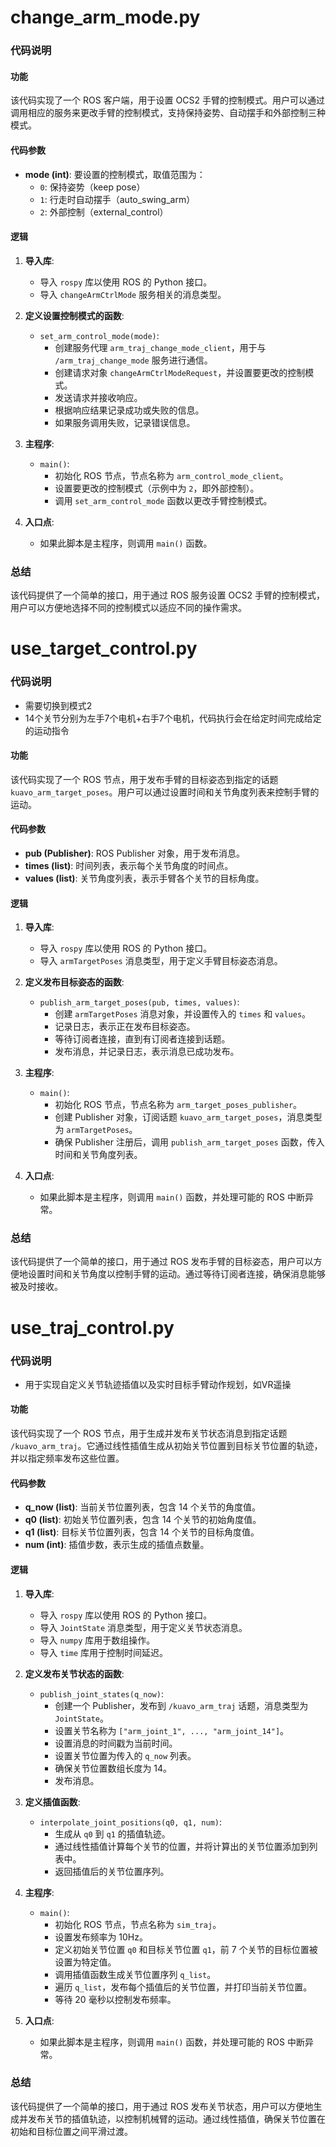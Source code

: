 # change_arm_mode.py

### 代码说明

#### 功能
该代码实现了一个 ROS 客户端，用于设置 OCS2 手臂的控制模式。用户可以通过调用相应的服务来更改手臂的控制模式，支持保持姿势、自动摆手和外部控制三种模式。

#### 代码参数
- **mode (int)**: 要设置的控制模式，取值范围为：
  - `0`: 保持姿势（keep pose）
  - `1`: 行走时自动摆手（auto_swing_arm）
  - `2`: 外部控制（external_control）

#### 逻辑
1. **导入库**:
   - 导入 `rospy` 库以使用 ROS 的 Python 接口。
   - 导入 `changeArmCtrlMode` 服务相关的消息类型。

2. **定义设置控制模式的函数**:
   - `set_arm_control_mode(mode)`:
     - 创建服务代理 `arm_traj_change_mode_client`，用于与 `/arm_traj_change_mode` 服务进行通信。
     - 创建请求对象 `changeArmCtrlModeRequest`，并设置要更改的控制模式。
     - 发送请求并接收响应。
     - 根据响应结果记录成功或失败的信息。
     - 如果服务调用失败，记录错误信息。

3. **主程序**:
   - `main()`:
     - 初始化 ROS 节点，节点名称为 `arm_control_mode_client`。
     - 设置要更改的控制模式（示例中为 `2`，即外部控制）。
     - 调用 `set_arm_control_mode` 函数以更改手臂控制模式。

4. **入口点**:
   - 如果此脚本是主程序，则调用 `main()` 函数。

### 总结
该代码提供了一个简单的接口，用于通过 ROS 服务设置 OCS2 手臂的控制模式，用户可以方便地选择不同的控制模式以适应不同的操作需求。


# use_target_control.py
### 代码说明
- 需要切换到模式2
- 14个关节分别为左手7个电机+右手7个电机，代码执行会在给定时间完成给定的运动指令

#### 功能
该代码实现了一个 ROS 节点，用于发布手臂的目标姿态到指定的话题 `kuavo_arm_target_poses`。用户可以通过设置时间和关节角度列表来控制手臂的运动。

#### 代码参数
- **pub (Publisher)**: ROS Publisher 对象，用于发布消息。
- **times (list)**: 时间列表，表示每个关节角度的时间点。
- **values (list)**: 关节角度列表，表示手臂各个关节的目标角度。

#### 逻辑
1. **导入库**:
   - 导入 `rospy` 库以使用 ROS 的 Python 接口。
   - 导入 `armTargetPoses` 消息类型，用于定义手臂目标姿态消息。

2. **定义发布目标姿态的函数**:
   - `publish_arm_target_poses(pub, times, values)`:
     - 创建 `armTargetPoses` 消息对象，并设置传入的 `times` 和 `values`。
     - 记录日志，表示正在发布目标姿态。
     - 等待订阅者连接，直到有订阅者连接到话题。
     - 发布消息，并记录日志，表示消息已成功发布。

3. **主程序**:
   - `main()`:
     - 初始化 ROS 节点，节点名称为 `arm_target_poses_publisher`。
     - 创建 Publisher 对象，订阅话题 `kuavo_arm_target_poses`，消息类型为 `armTargetPoses`。
     - 确保 Publisher 注册后，调用 `publish_arm_target_poses` 函数，传入时间和关节角度列表。

4. **入口点**:
   - 如果此脚本是主程序，则调用 `main()` 函数，并处理可能的 ROS 中断异常。

### 总结
该代码提供了一个简单的接口，用于通过 ROS 发布手臂的目标姿态，用户可以方便地设置时间和关节角度以控制手臂的运动。通过等待订阅者连接，确保消息能够被及时接收。

# use_traj_control.py

### 代码说明
- 用于实现自定义关节轨迹插值以及实时目标手臂动作规划，如VR遥操

#### 功能
该代码实现了一个 ROS 节点，用于生成并发布关节状态消息到指定话题 `/kuavo_arm_traj`。它通过线性插值生成从初始关节位置到目标关节位置的轨迹，并以指定频率发布这些位置。

#### 代码参数
- **q_now (list)**: 当前关节位置列表，包含 14 个关节的角度值。
- **q0 (list)**: 初始关节位置列表，包含 14 个关节的初始角度值。
- **q1 (list)**: 目标关节位置列表，包含 14 个关节的目标角度值。
- **num (int)**: 插值步数，表示生成的插值点数量。

#### 逻辑
1. **导入库**:
   - 导入 `rospy` 库以使用 ROS 的 Python 接口。
   - 导入 `JointState` 消息类型，用于定义关节状态消息。
   - 导入 `numpy` 库用于数组操作。
   - 导入 `time` 库用于控制时间延迟。

2. **定义发布关节状态的函数**:
   - `publish_joint_states(q_now)`:
     - 创建一个 Publisher，发布到 `/kuavo_arm_traj` 话题，消息类型为 `JointState`。
     - 设置关节名称为 `["arm_joint_1", ..., "arm_joint_14"]`。
     - 设置消息的时间戳为当前时间。
     - 设置关节位置为传入的 `q_now` 列表。
     - 确保关节位置数组长度为 14。
     - 发布消息。

3. **定义插值函数**:
   - `interpolate_joint_positions(q0, q1, num)`:
     - 生成从 `q0` 到 `q1` 的插值轨迹。
     - 通过线性插值计算每个关节的位置，并将计算出的关节位置添加到列表中。
     - 返回插值后的关节位置序列。

4. **主程序**:
   - `main()`:
     - 初始化 ROS 节点，节点名称为 `sim_traj`。
     - 设置发布频率为 10Hz。
     - 定义初始关节位置 `q0` 和目标关节位置 `q1`，前 7 个关节的目标位置被设置为特定值。
     - 调用插值函数生成关节位置序列 `q_list`。
     - 遍历 `q_list`，发布每个插值后的关节位置，并打印当前关节位置。
     - 等待 20 毫秒以控制发布频率。

5. **入口点**:
   - 如果此脚本是主程序，则调用 `main()` 函数，并处理可能的 ROS 中断异常。

### 总结
该代码提供了一个简单的接口，用于通过 ROS 发布关节状态，用户可以方便地生成并发布关节的插值轨迹，以控制机械臂的运动。通过线性插值，确保关节位置在初始和目标位置之间平滑过渡。